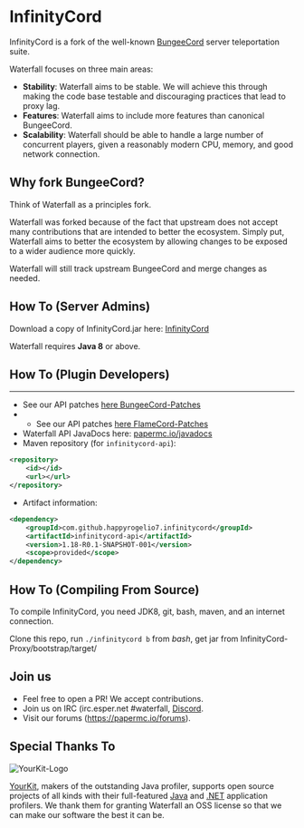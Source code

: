 InfinityCord
=========

InfinityCord is a fork of the well-known [BungeeCord](https://github.com/SpigotMC/BungeeCord) server teleportation suite.

Waterfall focuses on three main areas:

- **Stability**: Waterfall aims to be stable. We will achieve this through making the code base testable and discouraging practices that lead to proxy lag.
- **Features**: Waterfall aims to include more features than canonical BungeeCord.
- **Scalability**: Waterfall should be able to handle a large number of concurrent players, given a reasonably modern CPU, memory, and good network connection.

## Why fork BungeeCord?

Think of Waterfall as a principles fork.

Waterfall was forked because of the fact that upstream does not accept many contributions that are intended to better the ecosystem. Simply put, Waterfall aims to better
the ecosystem by allowing changes to be exposed to a wider audience more quickly.

Waterfall will still track upstream BungeeCord and merge changes as needed.

## How To (Server Admins)

Download a copy of InfinityCord.jar here: [InfinityCord](https://github.com/HappyRogelio7/InfinityCord/InfinityCord-Downloads/Update/download/InfinityCord-V.0.0.1.jar)

Waterfall requires **Java 8** or above.

## How To (Plugin Developers)
------
 * See our API patches [here BungeeCord-Patches](BungeeCord-Patches)
 *  * See our API patches [here FlameCord-Patches](FlameCord-Patches)
 * Waterfall API JavaDocs here: [papermc.io/javadocs](https://papermc.io/javadocs)
 * Maven repository (for `infinitycord-api`):
```xml
<repository>
    <id></id>
    <url></url>
</repository>
```
 * Artifact information:
```xml
<dependency>
    <groupId>com.github.happyrogelio7.infinitycord</groupId>
    <artifactId>infinitycord-api</artifactId>
    <version>1.18-R0.1-SNAPSHOT-001</version>
    <scope>provided</scope>
</dependency>
 ```

## How To (Compiling From Source)

To compile InfinityCord, you need JDK8, git, bash, maven, and an internet connection.

Clone this repo, run `./infinitycord b` from *bash*, get jar from InfinityCord-Proxy/bootstrap/target/

## Join us

* Feel free to open a PR! We accept contributions.
* Join us on IRC (irc.esper.net #waterfall, [Discord](https://discord.gg/3EebYUyeUX).
* Visit our forums (https://papermc.io/forums).

## Special Thanks To

![YourKit-Logo](https://yourkit.com/images/yklogo.png)

[YourKit](https://yourkit.com/), makers of the outstanding Java profiler, supports open source projects of all kinds with their full-featured [Java](https://yourkit.com/features/) and [.NET](https://yourkit.com/dotnet/features/) application profilers. We thank them for granting Waterfall an OSS license so that we can make our software the best it can be.
